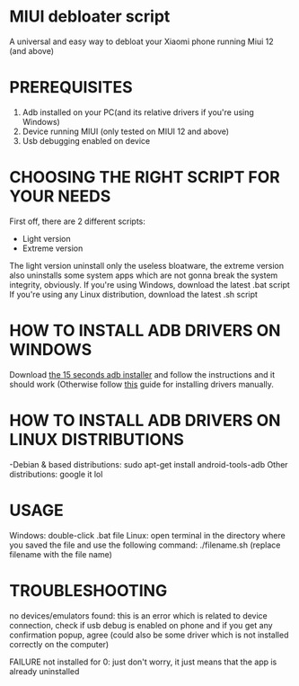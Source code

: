 # MIUI debloater script
A universal and easy way to debloat your Xiaomi phone running Miui 12 (and above)

# PREREQUISITES
1. Adb installed on your PC(and its relative drivers if you're using Windows)
2. Device running MIUI (only tested on MIUI 12 and above)
3. Usb debugging enabled on device

# CHOOSING THE RIGHT SCRIPT FOR YOUR NEEDS
First off, there are 2 different scripts:
- Light version
- Extreme version

The light version uninstall only the useless bloatware, the extreme version also uninstalls some system apps which are not gonna break the system integrity, obviously.
If you're using Windows, download the latest .bat script
If you're using any Linux distribution, download the latest .sh script

# HOW TO INSTALL ADB DRIVERS ON WINDOWS
Download [the 15 seconds adb installer](https://forum.xda-developers.com/t/official-tool-windows-adb-fastboot-and-drivers-15-seconds-adb-installer-v1-4-3.2588979/) and follow the instructions and it should work (Otherwise follow [this](https://www.xiaomidriversdownload.com/xiaomi-adb-drivers-official/) guide for installing drivers manually.

# HOW TO INSTALL ADB DRIVERS ON LINUX DISTRIBUTIONS
-Debian & based distributions: sudo apt-get install android-tools-adb
Other distributions: google it lol

# USAGE
Windows: double-click .bat file 
Linux: open terminal in the directory where you saved the file and use the following command: ./filename.sh (replace filename with the file name)

# TROUBLESHOOTING
no devices/emulators found: this is an error which is related to device connection, check if usb debug is enabled on phone and if you get any confirmation popup, agree (could also be some driver which is not installed correctly on the computer)

FAILURE not installed for 0: just don't worry, it just means that the app is already uninstalled


